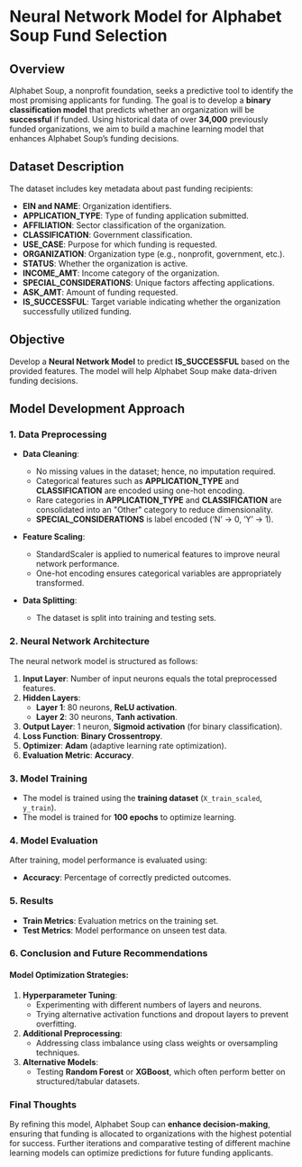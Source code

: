 # Neural Network Model for Alphabet Soup Fund Selection

## Overview

Alphabet Soup, a nonprofit foundation, seeks a predictive tool to identify the most promising applicants for funding. The goal is to develop a **binary classification model** that predicts whether an organization will be **successful** if funded. Using historical data of over **34,000** previously funded organizations, we aim to build a machine learning model that enhances Alphabet Soup’s funding decisions.

## Dataset Description

The dataset includes key metadata about past funding recipients:
- **EIN and NAME**: Organization identifiers.
- **APPLICATION_TYPE**: Type of funding application submitted.
- **AFFILIATION**: Sector classification of the organization.
- **CLASSIFICATION**: Government classification.
- **USE_CASE**: Purpose for which funding is requested.
- **ORGANIZATION**: Organization type (e.g., nonprofit, government, etc.).
- **STATUS**: Whether the organization is active.
- **INCOME_AMT**: Income category of the organization.
- **SPECIAL_CONSIDERATIONS**: Unique factors affecting applications.
- **ASK_AMT**: Amount of funding requested.
- **IS_SUCCESSFUL**: Target variable indicating whether the organization successfully utilized funding.

## Objective

Develop a **Neural Network Model** to predict **IS_SUCCESSFUL** based on the provided features. The model will help Alphabet Soup make data-driven funding decisions.

## Model Development Approach

### **1. Data Preprocessing**

- **Data Cleaning**:
  - No missing values in the dataset; hence, no imputation required.
  - Categorical features such as **APPLICATION_TYPE** and **CLASSIFICATION** are encoded using one-hot encoding.
  - Rare categories in **APPLICATION_TYPE** and **CLASSIFICATION** are consolidated into an "Other" category to reduce dimensionality.
  - **SPECIAL_CONSIDERATIONS** is label encoded (‘N’ → 0, ‘Y’ → 1).
  
- **Feature Scaling**:
  - StandardScaler is applied to numerical features to improve neural network performance.
  - One-hot encoding ensures categorical variables are appropriately transformed.
  
- **Data Splitting**:
  - The dataset is split into training and testing sets.

### **2. Neural Network Architecture**

The neural network model is structured as follows:

1. **Input Layer**: Number of input neurons equals the total preprocessed features.
2. **Hidden Layers**:
   - **Layer 1**: 80 neurons, **ReLU activation**.
   - **Layer 2**: 30 neurons, **Tanh activation**.
3. **Output Layer**: 1 neuron, **Sigmoid activation** (for binary classification).
4. **Loss Function**: **Binary Crossentropy**.
5. **Optimizer**: **Adam** (adaptive learning rate optimization).
6. **Evaluation Metric**: **Accuracy**.

### **3. Model Training**

- The model is trained using the **training dataset** (`X_train_scaled`, `y_train`).
- The model is trained for **100 epochs** to optimize learning.

### **4. Model Evaluation**

After training, model performance is evaluated using:

- **Accuracy**: Percentage of correctly predicted outcomes.

### **5. Results**

- **Train Metrics**: Evaluation metrics on the training set.
- **Test Metrics**: Model performance on unseen test data.

### **6. Conclusion and Future Recommendations**

#### **Model Optimization Strategies:**
1. **Hyperparameter Tuning**:
   - Experimenting with different numbers of layers and neurons.
   - Trying alternative activation functions and dropout layers to prevent overfitting.
2. **Additional Preprocessing**:
   - Addressing class imbalance using class weights or oversampling techniques.
3. **Alternative Models**:
   - Testing **Random Forest** or **XGBoost**, which often perform better on structured/tabular datasets.

### **Final Thoughts**

By refining this model, Alphabet Soup can **enhance decision-making**, ensuring that funding is allocated to organizations with the highest potential for success. Further iterations and comparative testing of different machine learning models can optimize predictions for future funding applicants.

